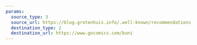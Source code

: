 ```yaml
---
params:
  source_type: 3
  source_url: https://blog.grotenhuis.info/.well-known/recommendations.opml
  destination_type: 2
  destination_url: https://www.gocomics.com/buni
---
```


